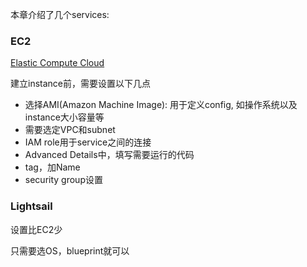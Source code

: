 本章介绍了几个services:

### EC2
[Elastic Compute Cloud](https://aws.amazon.com/ec2/)

建立instance前，需要设置以下几点
- 选择AMI(Amazon Machine Image): 用于定义config, 如操作系统以及instance大小容量等
- 需要选定VPC和subnet
- IAM role用于service之间的连接
- Advanced Details中，填写需要运行的代码
- tag，加Name
- security group设置

### Lightsail
设置比EC2少

只需要选OS，blueprint就可以


